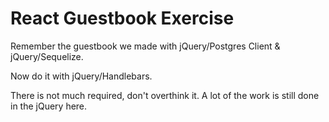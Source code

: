 # React Guestbook Exercise

Remember the guestbook we made with jQuery/Postgres Client & jQuery/Sequelize.

Now do it with jQuery/Handlebars.

There is not much required, don't overthink it. A lot of the work is still done in the jQuery here.